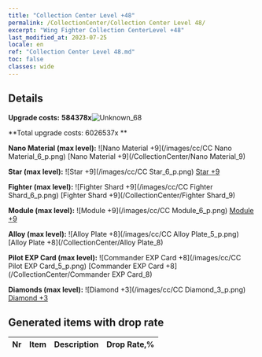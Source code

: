 ```yaml
---
title: "Collection Center Level +48"
permalink: /CollectionCenter/Collection Center Level 48/
excerpt: "Wing Fighter Collection CenterLevel +48"
last_modified_at: 2023-07-25
locale: en
ref: "Collection Center Level 48.md"
toc: false
classes: wide
---
```



## Details

 **Upgrade costs:** **584378x**![Unknown_68](/images/item/bh_img25_p.png)

 **Total upgrade costs: 6026537x **

 **Nano Material (max level):** ![Nano Material +9](/images/cc/CC Nano Material_6_p.png) [Nano Material +9](/CollectionCenter/Nano Material_9)

 **Star (max level):** ![Star +9](/images/cc/CC Star_6_p.png) [Star +9](/CollectionCenter/Star_9)

 **Fighter (max level):** ![Fighter Shard +9](/images/cc/CC Fighter Shard_6_p.png) [Fighter Shard +9](/CollectionCenter/Fighter Shard_9)

 **Module (max level):** ![Module +9](/images/cc/CC Module_6_p.png) [Module +9](/CollectionCenter/Module_9)

 **Alloy (max level):** ![Alloy Plate +8](/images/cc/CC Alloy Plate_5_p.png) [Alloy Plate +8](/CollectionCenter/Alloy Plate_8)

 **Pilot EXP Card (max level):** ![Commander EXP Card +8](/images/cc/CC Pilot EXP Card_5_p.png) [Commander EXP Card +8](/CollectionCenter/Commander EXP Card_8)

 **Diamonds (max level):** ![Diamond +3](/images/cc/CC Diamond_3_p.png) [Diamond +3](/CollectionCenter/Diamond_3)

## Generated items with drop rate

  |  Nr |     Item   |    Description   |  Drop Rate,% |
  |:----|:----------:|:-----------------|:-------------|

